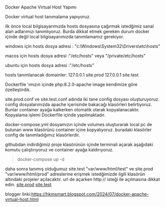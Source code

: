 Docker Apache Virtual Host Yapımı

Docker virtual host tanımalama yapıyoruz.

ilk önce local bilgisayarımızda hosts dosyasına çağırmak istedğimiz sanal alan adlarımızı tanımlıyoruz.
Burda dikkat etmek gereken durum docker içinde değil local bilgisayarımızda tanımlamamız gerekiyor.

windows için hosts dosya adresi : "c:\Windows\System32\Drivers\etc\hosts"

macos için hosts dosya adresi :"/etc/hosts" veya "/private/etc/hosts" 

ubuntu için hosts dosya adresi :"/etc/hosts"


hosts tanımlanacak  domainler:
127.0.0.1 site.prod
127.0.0.1 site.test

Dockerfile 'ımızın içinde php:8.2.0-apache image kendimize göre özelleştirdik.

site.prod.conf ve site.test.conf adında iki tane config dosyası oluşturuyoruz. config dosyalarımızda apache içerisinde bakacağı klasörleri belirtiyoruz.
Bunlar container ayağa kalkerken otomatik olarak kopyalanacaktır. Kopyalama işlemi Dockerfile içinde yapılmaktadır. 

docker-compose.yml dosyamızın içinde volumes oluşturarak local pc de bulunan www klasörünü container içine kopyalıyoruz. buradaki klasörler config de tanımladığımız klasörlerdir.

githubdan indirdiğimiz proje klasörünün içinde terminali açarak aşağıdaki komutu çalıştırıyoruz ve container ayağa kaldırıyoruz.

>    docker-compose up -d

daha sonra tanımış olduğumuz site.test "var/www/html/test" ve site.prod "var/www/html/prod"  adreslerine erişmek istedğimizde ilgili klasörün altındaki projeler açılacaktır.
url de açarken http:// isteği ile açılmasına dikkat edin.
[site.prod](http://site.prod/)
[site.test](http://site.test/)

blogger linki:https://hkmsmart.blogspot.com/2024/07/docker-apache-virtual-host.html

